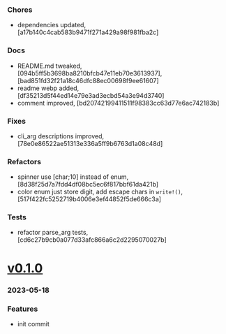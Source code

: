 ### Chores
+ dependencies updated, [a17b140c4cab583b9471f271a429a98f981fba2c]

### Docs
+ README.md tweaked, [094b5ff5b3698ba8210bfcb47e11eb70e3613937], [bad851fd32f21a18c46dfc88ec00698f9ee61607]
+ readme webp added, [df35213d5f44ed14e79e3ad3ecbd54a3e94d3740]
+ comment improved, [bd20742199411511f98383cc63d77e6ac742183b]

### Fixes
+ cli_arg descriptions improved, [78e0e86522ae51313e336a5ff9b6763d1a08c48d]

### Refactors
+ spinner use [char;10] instead of enum, [8d38f25d7a7fdd4df08bc5ec6f817bbf61da421b]
+ color enum just store digit, add escape chars in `write!()`, [517f422fc5252719b4006e3ef44852f5de666c3a]

### Tests
+ refactor parse_arg tests, [cd6c27b9cb0a077d33afc866a6c2d2295070027b]

# <a href='https://github.com/mrjackwills/havn/releases/tag/v0.1.0'>v0.1.0</a>
### 2023-05-18

### Features
+ init commit
